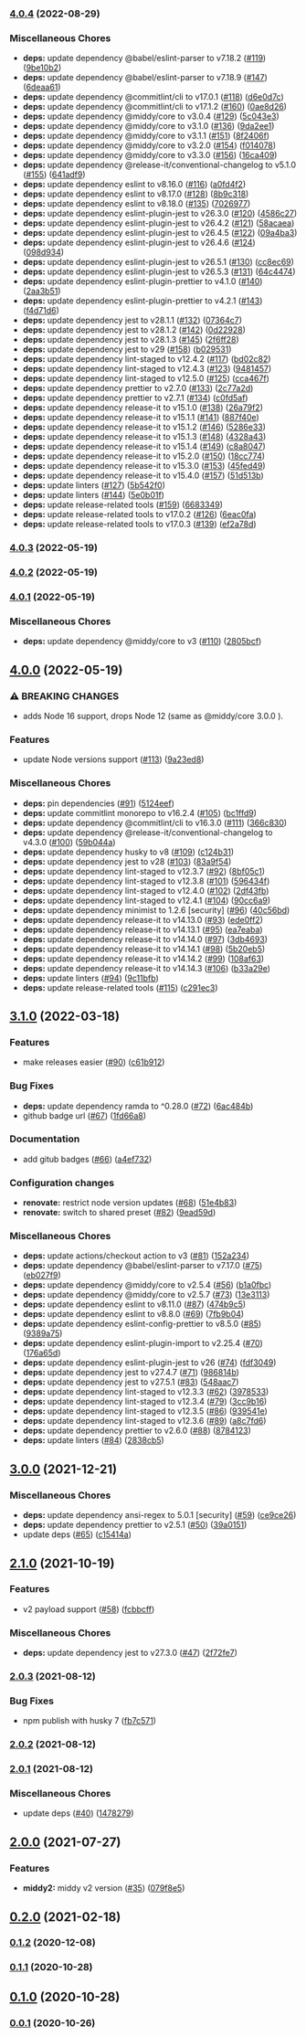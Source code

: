 

### [4.0.4](https://github.com/schibsted/middy-caching-headers/compare/v4.0.3...v4.0.4) (2022-08-29)


### Miscellaneous Chores

* **deps:** update dependency @babel/eslint-parser to v7.18.2 ([#119](https://github.com/schibsted/middy-caching-headers/issues/119)) ([9be10b2](https://github.com/schibsted/middy-caching-headers/commit/9be10b209e08d4386f225a5879b6bf98a94f5c2b))
* **deps:** update dependency @babel/eslint-parser to v7.18.9 ([#147](https://github.com/schibsted/middy-caching-headers/issues/147)) ([6deaa61](https://github.com/schibsted/middy-caching-headers/commit/6deaa613f0a6de05fd3c392aeb924d30c18fc8f9))
* **deps:** update dependency @commitlint/cli to v17.0.1 ([#118](https://github.com/schibsted/middy-caching-headers/issues/118)) ([d6e0d7c](https://github.com/schibsted/middy-caching-headers/commit/d6e0d7c36d3bee06e9a4031e668a11478334cb5b))
* **deps:** update dependency @commitlint/cli to v17.1.2 ([#160](https://github.com/schibsted/middy-caching-headers/issues/160)) ([0ae8d26](https://github.com/schibsted/middy-caching-headers/commit/0ae8d26104c8d0a788d1b7d757ba22354d33ccf5))
* **deps:** update dependency @middy/core to v3.0.4 ([#129](https://github.com/schibsted/middy-caching-headers/issues/129)) ([5c043e3](https://github.com/schibsted/middy-caching-headers/commit/5c043e335424f16404a5b6a4a1b4949aca8014ac))
* **deps:** update dependency @middy/core to v3.1.0 ([#136](https://github.com/schibsted/middy-caching-headers/issues/136)) ([9da2ee1](https://github.com/schibsted/middy-caching-headers/commit/9da2ee17198615eb4263e83c3d8659119ee017a3))
* **deps:** update dependency @middy/core to v3.1.1 ([#151](https://github.com/schibsted/middy-caching-headers/issues/151)) ([8f2406f](https://github.com/schibsted/middy-caching-headers/commit/8f2406f84ab735eb5e41aa2e916786b2d78c97ad))
* **deps:** update dependency @middy/core to v3.2.0 ([#154](https://github.com/schibsted/middy-caching-headers/issues/154)) ([f014078](https://github.com/schibsted/middy-caching-headers/commit/f0140784402bd96784192ce8e97a913f47c83d83))
* **deps:** update dependency @middy/core to v3.3.0 ([#156](https://github.com/schibsted/middy-caching-headers/issues/156)) ([16ca409](https://github.com/schibsted/middy-caching-headers/commit/16ca4096a0736b3e428830285d9bab7d0a67fa99))
* **deps:** update dependency @release-it/conventional-changelog to v5.1.0 ([#155](https://github.com/schibsted/middy-caching-headers/issues/155)) ([641adf9](https://github.com/schibsted/middy-caching-headers/commit/641adf999e15af0c8571f1aeda7eacbb6cb72ae3))
* **deps:** update dependency eslint to v8.16.0 ([#116](https://github.com/schibsted/middy-caching-headers/issues/116)) ([a0fd4f2](https://github.com/schibsted/middy-caching-headers/commit/a0fd4f23d7d95717ae21c234e9940f724380a701))
* **deps:** update dependency eslint to v8.17.0 ([#128](https://github.com/schibsted/middy-caching-headers/issues/128)) ([8b9c318](https://github.com/schibsted/middy-caching-headers/commit/8b9c3180941a3b4bea4b570545b34d27157c82cd))
* **deps:** update dependency eslint to v8.18.0 ([#135](https://github.com/schibsted/middy-caching-headers/issues/135)) ([7026977](https://github.com/schibsted/middy-caching-headers/commit/7026977cd3bd9611560b93a6ba9561f85af9b434))
* **deps:** update dependency eslint-plugin-jest to v26.3.0 ([#120](https://github.com/schibsted/middy-caching-headers/issues/120)) ([4586c27](https://github.com/schibsted/middy-caching-headers/commit/4586c27e4dabe6433d90f2f524fd1bcc458f6a07))
* **deps:** update dependency eslint-plugin-jest to v26.4.2 ([#121](https://github.com/schibsted/middy-caching-headers/issues/121)) ([58acaea](https://github.com/schibsted/middy-caching-headers/commit/58acaea65e303458b5016672095acd238887a3aa))
* **deps:** update dependency eslint-plugin-jest to v26.4.5 ([#122](https://github.com/schibsted/middy-caching-headers/issues/122)) ([09a4ba3](https://github.com/schibsted/middy-caching-headers/commit/09a4ba3ab46c2a45715e9a99e421e7237077bc62))
* **deps:** update dependency eslint-plugin-jest to v26.4.6 ([#124](https://github.com/schibsted/middy-caching-headers/issues/124)) ([098d934](https://github.com/schibsted/middy-caching-headers/commit/098d934cdb3dc4e12fc0efc0c75c1d0852118a76))
* **deps:** update dependency eslint-plugin-jest to v26.5.1 ([#130](https://github.com/schibsted/middy-caching-headers/issues/130)) ([cc8ec69](https://github.com/schibsted/middy-caching-headers/commit/cc8ec690da0e540bc93e05e1e93dedd1cdd3c222))
* **deps:** update dependency eslint-plugin-jest to v26.5.3 ([#131](https://github.com/schibsted/middy-caching-headers/issues/131)) ([64c4474](https://github.com/schibsted/middy-caching-headers/commit/64c4474a043484be4f894c2afd7bbf2ff4d5a876))
* **deps:** update dependency eslint-plugin-prettier to v4.1.0 ([#140](https://github.com/schibsted/middy-caching-headers/issues/140)) ([2aa3b51](https://github.com/schibsted/middy-caching-headers/commit/2aa3b51977f0338093f377fcc48383553d7344bd))
* **deps:** update dependency eslint-plugin-prettier to v4.2.1 ([#143](https://github.com/schibsted/middy-caching-headers/issues/143)) ([f4d71d6](https://github.com/schibsted/middy-caching-headers/commit/f4d71d6f1507794780076856bacac7d3b2e9efe6))
* **deps:** update dependency jest to v28.1.1 ([#132](https://github.com/schibsted/middy-caching-headers/issues/132)) ([07364c7](https://github.com/schibsted/middy-caching-headers/commit/07364c785bbd28391e048c87da5dbc3447db6b66))
* **deps:** update dependency jest to v28.1.2 ([#142](https://github.com/schibsted/middy-caching-headers/issues/142)) ([0d22928](https://github.com/schibsted/middy-caching-headers/commit/0d22928ca272173dd4c6a956f186324a561b45b4))
* **deps:** update dependency jest to v28.1.3 ([#145](https://github.com/schibsted/middy-caching-headers/issues/145)) ([2f6ff28](https://github.com/schibsted/middy-caching-headers/commit/2f6ff28f0b5ac91ae670aed09c0abc10d8e32f4c))
* **deps:** update dependency jest to v29 ([#158](https://github.com/schibsted/middy-caching-headers/issues/158)) ([b029531](https://github.com/schibsted/middy-caching-headers/commit/b0295310fb31c3f569785e32eee767f4f2292417))
* **deps:** update dependency lint-staged to v12.4.2 ([#117](https://github.com/schibsted/middy-caching-headers/issues/117)) ([bd02c82](https://github.com/schibsted/middy-caching-headers/commit/bd02c8231d35c44a0c73e1a990f6fe5c2a0ff0f8))
* **deps:** update dependency lint-staged to v12.4.3 ([#123](https://github.com/schibsted/middy-caching-headers/issues/123)) ([9481457](https://github.com/schibsted/middy-caching-headers/commit/948145732fa62a550293bb9db68d4f7c01f05ab8))
* **deps:** update dependency lint-staged to v12.5.0 ([#125](https://github.com/schibsted/middy-caching-headers/issues/125)) ([cca467f](https://github.com/schibsted/middy-caching-headers/commit/cca467f251b3d43ecb3b61386589df4cea176777))
* **deps:** update dependency prettier to v2.7.0 ([#133](https://github.com/schibsted/middy-caching-headers/issues/133)) ([2c77a2d](https://github.com/schibsted/middy-caching-headers/commit/2c77a2d6d3724efb69fe9f6f328e2131a9f3c3d7))
* **deps:** update dependency prettier to v2.7.1 ([#134](https://github.com/schibsted/middy-caching-headers/issues/134)) ([c0fd5af](https://github.com/schibsted/middy-caching-headers/commit/c0fd5afc00d64ed992a82ff3ff3c9f969957e8b6))
* **deps:** update dependency release-it to v15.1.0 ([#138](https://github.com/schibsted/middy-caching-headers/issues/138)) ([26a79f2](https://github.com/schibsted/middy-caching-headers/commit/26a79f25cc5be9e8dcce9469125708254d95cf22))
* **deps:** update dependency release-it to v15.1.1 ([#141](https://github.com/schibsted/middy-caching-headers/issues/141)) ([887f40e](https://github.com/schibsted/middy-caching-headers/commit/887f40ea4ddabadca28713a5b97ac5f078538338))
* **deps:** update dependency release-it to v15.1.2 ([#146](https://github.com/schibsted/middy-caching-headers/issues/146)) ([5286e33](https://github.com/schibsted/middy-caching-headers/commit/5286e33322cd9a7fd67683b4cd2d88a934573001))
* **deps:** update dependency release-it to v15.1.3 ([#148](https://github.com/schibsted/middy-caching-headers/issues/148)) ([4328a43](https://github.com/schibsted/middy-caching-headers/commit/4328a430e51407b41d3f1c62fbd44e7b283888c0))
* **deps:** update dependency release-it to v15.1.4 ([#149](https://github.com/schibsted/middy-caching-headers/issues/149)) ([c8a8047](https://github.com/schibsted/middy-caching-headers/commit/c8a80474144027559f0e0ff46782edfd9cdd0726))
* **deps:** update dependency release-it to v15.2.0 ([#150](https://github.com/schibsted/middy-caching-headers/issues/150)) ([18cc774](https://github.com/schibsted/middy-caching-headers/commit/18cc774bf52ccfa7bb8ba869b8b72f52723ce781))
* **deps:** update dependency release-it to v15.3.0 ([#153](https://github.com/schibsted/middy-caching-headers/issues/153)) ([45fed49](https://github.com/schibsted/middy-caching-headers/commit/45fed49e4689e7360603c833fb03b6222f8bf22f))
* **deps:** update dependency release-it to v15.4.0 ([#157](https://github.com/schibsted/middy-caching-headers/issues/157)) ([51d513b](https://github.com/schibsted/middy-caching-headers/commit/51d513b7f0ab5e65d14a04fd0c8f7ba0630b265d))
* **deps:** update linters ([#127](https://github.com/schibsted/middy-caching-headers/issues/127)) ([5b542f0](https://github.com/schibsted/middy-caching-headers/commit/5b542f050d3ca8b564b65654aae2e1ecbda0e97c))
* **deps:** update linters ([#144](https://github.com/schibsted/middy-caching-headers/issues/144)) ([5e0b01f](https://github.com/schibsted/middy-caching-headers/commit/5e0b01f88970005ea5153c54d7f415a342e6684f))
* **deps:** update release-related tools ([#159](https://github.com/schibsted/middy-caching-headers/issues/159)) ([6683349](https://github.com/schibsted/middy-caching-headers/commit/668334943a7ff66a0b8989981a3ff080caa7e049))
* **deps:** update release-related tools to v17.0.2 ([#126](https://github.com/schibsted/middy-caching-headers/issues/126)) ([6eac0fa](https://github.com/schibsted/middy-caching-headers/commit/6eac0fa761db7ec6c2637b30657bee88cf0af76c))
* **deps:** update release-related tools to v17.0.3 ([#139](https://github.com/schibsted/middy-caching-headers/issues/139)) ([ef2a78d](https://github.com/schibsted/middy-caching-headers/commit/ef2a78d10e6138d36c6239bfb8261621e76f88b1))

### [4.0.3](https://github.com/schibsted/middy-caching-headers/compare/v4.0.2...v4.0.3) (2022-05-19)

### [4.0.2](https://github.com/schibsted/middy-caching-headers/compare/v4.0.1...v4.0.2) (2022-05-19)

### [4.0.1](https://github.com/schibsted/middy-caching-headers/compare/v4.0.0...v4.0.1) (2022-05-19)


### Miscellaneous Chores

* **deps:** update dependency @middy/core to v3 ([#110](https://github.com/schibsted/middy-caching-headers/issues/110)) ([2805bcf](https://github.com/schibsted/middy-caching-headers/commit/2805bcfc90bd9013c01f80fbd97e98c1d052a00d))

## [4.0.0](https://github.com/schibsted/middy-caching-headers/compare/v3.1.0...v4.0.0) (2022-05-19)


### ⚠ BREAKING CHANGES

* adds Node 16 support, drops Node 12 (same as @middy/core 3.0.0 ).

### Features

* update Node versions support ([#113](https://github.com/schibsted/middy-caching-headers/issues/113)) ([9a23ed8](https://github.com/schibsted/middy-caching-headers/commit/9a23ed8f2d0acb9c39125c910206a92c9a875ff2))


### Miscellaneous Chores

* **deps:** pin dependencies ([#91](https://github.com/schibsted/middy-caching-headers/issues/91)) ([5124eef](https://github.com/schibsted/middy-caching-headers/commit/5124eefc935a52986fee96fed0a4d6ac1fa0b678))
* **deps:** update commitlint monorepo to v16.2.4 ([#105](https://github.com/schibsted/middy-caching-headers/issues/105)) ([bc1ffd9](https://github.com/schibsted/middy-caching-headers/commit/bc1ffd9ada4595f4c3053d3ccd53bee48ed00a90))
* **deps:** update dependency @commitlint/cli to v16.3.0 ([#111](https://github.com/schibsted/middy-caching-headers/issues/111)) ([366c830](https://github.com/schibsted/middy-caching-headers/commit/366c8302bf88f4d810c7c66b0cb87ce585076cc4))
* **deps:** update dependency @release-it/conventional-changelog to v4.3.0 ([#100](https://github.com/schibsted/middy-caching-headers/issues/100)) ([59b044a](https://github.com/schibsted/middy-caching-headers/commit/59b044a8bfc57f291e999f5d88ef1cfd75874fef))
* **deps:** update dependency husky to v8 ([#109](https://github.com/schibsted/middy-caching-headers/issues/109)) ([c124b31](https://github.com/schibsted/middy-caching-headers/commit/c124b31b373734243b7fbee8401a89b4612867b4))
* **deps:** update dependency jest to v28 ([#103](https://github.com/schibsted/middy-caching-headers/issues/103)) ([83a9f54](https://github.com/schibsted/middy-caching-headers/commit/83a9f54c760f8796a976eb9dc1a383d471a7015c))
* **deps:** update dependency lint-staged to v12.3.7 ([#92](https://github.com/schibsted/middy-caching-headers/issues/92)) ([8bf05c1](https://github.com/schibsted/middy-caching-headers/commit/8bf05c15a1a4d2f370181844c6db5e8d1367b0ca))
* **deps:** update dependency lint-staged to v12.3.8 ([#101](https://github.com/schibsted/middy-caching-headers/issues/101)) ([596434f](https://github.com/schibsted/middy-caching-headers/commit/596434fc32660d6dd2cc25dae982b5350c9cc163))
* **deps:** update dependency lint-staged to v12.4.0 ([#102](https://github.com/schibsted/middy-caching-headers/issues/102)) ([2df43fb](https://github.com/schibsted/middy-caching-headers/commit/2df43fbb39e8666e1b3ee95cc16ef18984913572))
* **deps:** update dependency lint-staged to v12.4.1 ([#104](https://github.com/schibsted/middy-caching-headers/issues/104)) ([90cc6a9](https://github.com/schibsted/middy-caching-headers/commit/90cc6a939af7e90b805896b3d9608704b85ea008))
* **deps:** update dependency minimist to 1.2.6 [security] ([#96](https://github.com/schibsted/middy-caching-headers/issues/96)) ([40c56bd](https://github.com/schibsted/middy-caching-headers/commit/40c56bd63eaeec56752b780d8aac5fff41fd0f54))
* **deps:** update dependency release-it to v14.13.0 ([#93](https://github.com/schibsted/middy-caching-headers/issues/93)) ([ede0ff2](https://github.com/schibsted/middy-caching-headers/commit/ede0ff27ede8deb6e7ace7cd0109cd45918617fb))
* **deps:** update dependency release-it to v14.13.1 ([#95](https://github.com/schibsted/middy-caching-headers/issues/95)) ([ea7eaba](https://github.com/schibsted/middy-caching-headers/commit/ea7eaba1571275884aa64ffe4062f07e07bbeb2b))
* **deps:** update dependency release-it to v14.14.0 ([#97](https://github.com/schibsted/middy-caching-headers/issues/97)) ([3db4693](https://github.com/schibsted/middy-caching-headers/commit/3db4693e7f360d272fb3b43ed700632d7bf60ebe))
* **deps:** update dependency release-it to v14.14.1 ([#98](https://github.com/schibsted/middy-caching-headers/issues/98)) ([5b20eb5](https://github.com/schibsted/middy-caching-headers/commit/5b20eb522080b6cc4b0f2981a6a863d285e65178))
* **deps:** update dependency release-it to v14.14.2 ([#99](https://github.com/schibsted/middy-caching-headers/issues/99)) ([108af63](https://github.com/schibsted/middy-caching-headers/commit/108af63a7774a607c04efd537436cac22c312f4e))
* **deps:** update dependency release-it to v14.14.3 ([#106](https://github.com/schibsted/middy-caching-headers/issues/106)) ([b33a29e](https://github.com/schibsted/middy-caching-headers/commit/b33a29e0af6ea043d5d6ce168e28b226b8fef2df))
* **deps:** update linters ([#94](https://github.com/schibsted/middy-caching-headers/issues/94)) ([9c11bfb](https://github.com/schibsted/middy-caching-headers/commit/9c11bfb00893ce87643f3c5ec4b2c910165a4cc2))
* **deps:** update release-related tools ([#115](https://github.com/schibsted/middy-caching-headers/issues/115)) ([c291ec3](https://github.com/schibsted/middy-caching-headers/commit/c291ec3076447495c85f36a3d4ad6cbcf945cfb7))

## [3.1.0](https://github.com/schibsted/middy-caching-headers/compare/v3.0.0...v3.1.0) (2022-03-18)


### Features

* make releases easier ([#90](https://github.com/schibsted/middy-caching-headers/issues/90)) ([c61b912](https://github.com/schibsted/middy-caching-headers/commit/c61b912aeaf1ae05568a8ff8eceedfb6d2f72d05))


### Bug Fixes

* **deps:** update dependency ramda to ^0.28.0 ([#72](https://github.com/schibsted/middy-caching-headers/issues/72)) ([6ac484b](https://github.com/schibsted/middy-caching-headers/commit/6ac484b1620fc5bd1df3aedcc2654cfd0a513397))
* github badge url ([#67](https://github.com/schibsted/middy-caching-headers/issues/67)) ([1fd66a8](https://github.com/schibsted/middy-caching-headers/commit/1fd66a8ac794cd75b0e5ece3797c57bfa892cc04))


### Documentation

* add gitub badges ([#66](https://github.com/schibsted/middy-caching-headers/issues/66)) ([a4ef732](https://github.com/schibsted/middy-caching-headers/commit/a4ef73290f2f9b86dbbab51ffcd4e2cce066e601))


### Configuration changes

* **renovate:** restrict node version updates ([#68](https://github.com/schibsted/middy-caching-headers/issues/68)) ([51e4b83](https://github.com/schibsted/middy-caching-headers/commit/51e4b835d0a5582f857f13b63e4468cfa54e97af))
* **renovate:** switch to shared preset ([#82](https://github.com/schibsted/middy-caching-headers/issues/82)) ([9ead59d](https://github.com/schibsted/middy-caching-headers/commit/9ead59da7184012ef79cb59c67e6e9b85d8c2dce))


### Miscellaneous Chores

* **deps:** update actions/checkout action to v3 ([#81](https://github.com/schibsted/middy-caching-headers/issues/81)) ([152a234](https://github.com/schibsted/middy-caching-headers/commit/152a2341f57195635a734e68d2536f7e69fcef72))
* **deps:** update dependency @babel/eslint-parser to v7.17.0 ([#75](https://github.com/schibsted/middy-caching-headers/issues/75)) ([eb027f9](https://github.com/schibsted/middy-caching-headers/commit/eb027f99e9a8e8c236e5b2be16db124517109c74))
* **deps:** update dependency @middy/core to v2.5.4 ([#56](https://github.com/schibsted/middy-caching-headers/issues/56)) ([b1a0fbc](https://github.com/schibsted/middy-caching-headers/commit/b1a0fbc0c8009ce791d74f063f061a94818b3afd))
* **deps:** update dependency @middy/core to v2.5.7 ([#73](https://github.com/schibsted/middy-caching-headers/issues/73)) ([13e3113](https://github.com/schibsted/middy-caching-headers/commit/13e31133a5ed13ccd8bb4e2c7c094dda2e6a87fe))
* **deps:** update dependency eslint to v8.11.0 ([#87](https://github.com/schibsted/middy-caching-headers/issues/87)) ([474b9c5](https://github.com/schibsted/middy-caching-headers/commit/474b9c5e899c02a7519777ec8ecbcb424ff3459b))
* **deps:** update dependency eslint to v8.8.0 ([#69](https://github.com/schibsted/middy-caching-headers/issues/69)) ([7fb9b04](https://github.com/schibsted/middy-caching-headers/commit/7fb9b04f6aec451ffea45c15140151d90fa66d8c))
* **deps:** update dependency eslint-config-prettier to v8.5.0 ([#85](https://github.com/schibsted/middy-caching-headers/issues/85)) ([9389a75](https://github.com/schibsted/middy-caching-headers/commit/9389a75070df9e4066a021738712dd8a4e7abda2))
* **deps:** update dependency eslint-plugin-import to v2.25.4 ([#70](https://github.com/schibsted/middy-caching-headers/issues/70)) ([176a65d](https://github.com/schibsted/middy-caching-headers/commit/176a65d9615392416a838bdbe026dcd8286efa4d))
* **deps:** update dependency eslint-plugin-jest to v26 ([#74](https://github.com/schibsted/middy-caching-headers/issues/74)) ([fdf3049](https://github.com/schibsted/middy-caching-headers/commit/fdf304984d430e7a750989b1876e93ab9764abe8))
* **deps:** update dependency jest to v27.4.7 ([#71](https://github.com/schibsted/middy-caching-headers/issues/71)) ([986814b](https://github.com/schibsted/middy-caching-headers/commit/986814b4d7bf2f5b0b38bc8d179fa4b8f2810d69))
* **deps:** update dependency jest to v27.5.1 ([#83](https://github.com/schibsted/middy-caching-headers/issues/83)) ([548aac7](https://github.com/schibsted/middy-caching-headers/commit/548aac74fdabd3f02697a7064672495d0fb8eac0))
* **deps:** update dependency lint-staged to v12.3.3 ([#62](https://github.com/schibsted/middy-caching-headers/issues/62)) ([3978533](https://github.com/schibsted/middy-caching-headers/commit/39785336bc462dd86bd937c6f57b39227945e4a9))
* **deps:** update dependency lint-staged to v12.3.4 ([#79](https://github.com/schibsted/middy-caching-headers/issues/79)) ([3cc9b16](https://github.com/schibsted/middy-caching-headers/commit/3cc9b167e429da9ae79d98684b3d28264629a916))
* **deps:** update dependency lint-staged to v12.3.5 ([#86](https://github.com/schibsted/middy-caching-headers/issues/86)) ([939541e](https://github.com/schibsted/middy-caching-headers/commit/939541e1f0d5fb711487a8d3f2a2f9cc3305cca6))
* **deps:** update dependency lint-staged to v12.3.6 ([#89](https://github.com/schibsted/middy-caching-headers/issues/89)) ([a8c7fd6](https://github.com/schibsted/middy-caching-headers/commit/a8c7fd66e71dcb5229d9b1d9ee78b4e49d50b493))
* **deps:** update dependency prettier to v2.6.0 ([#88](https://github.com/schibsted/middy-caching-headers/issues/88)) ([8784123](https://github.com/schibsted/middy-caching-headers/commit/87841233c6a7ac682dd0704aab684cc9312f91f2))
* **deps:** update linters ([#84](https://github.com/schibsted/middy-caching-headers/issues/84)) ([2838cb5](https://github.com/schibsted/middy-caching-headers/commit/2838cb5cf2a24284ea33dc7f77293c1c883d14ae))

## [3.0.0](https://github.com/schibsted/middy-caching-headers/compare/v3.0.0...v3.1.0) (2021-12-21)


### Miscellaneous Chores

* **deps:** update dependency ansi-regex to 5.0.1 [security] ([#59](https://github.com/schibsted/middy-caching-headers/issues/59)) ([ce9ce26](https://github.com/schibsted/middy-caching-headers/commit/ce9ce266b724aceeb5749d5d3c4c0bbf9fbbb246))
* **deps:** update dependency prettier to v2.5.1 ([#50](https://github.com/schibsted/middy-caching-headers/issues/50)) ([39a0151](https://github.com/schibsted/middy-caching-headers/commit/39a01512f88e8b48f31b1b02301d80f1c5b95167))
* update deps ([#65](https://github.com/schibsted/middy-caching-headers/issues/65)) ([c15414a](https://github.com/schibsted/middy-caching-headers/commit/c15414a9bad0cc23c9740e9a9c43d1ed1eecf41d))

## [2.1.0](https://github.com/schibsted/middy-caching-headers/compare/v3.0.0...v3.1.0) (2021-10-19)


### Features

* v2 payload support ([#58](https://github.com/schibsted/middy-caching-headers/issues/58)) ([fcbbcff](https://github.com/schibsted/middy-caching-headers/commit/fcbbcff9ade4eae67794b745064246ca1ca7a3f1))


### Miscellaneous Chores

* **deps:** update dependency jest to v27.3.0 ([#47](https://github.com/schibsted/middy-caching-headers/issues/47)) ([2f72fe7](https://github.com/schibsted/middy-caching-headers/commit/2f72fe709ac467aac4e183f39c71e9a1ac6e2c54))

### [2.0.3](https://github.com/schibsted/middy-caching-headers/compare/v3.0.0...v3.1.0) (2021-08-12)


### Bug Fixes

* npm publish with husky 7 ([fb7c571](https://github.com/schibsted/middy-caching-headers/commit/fb7c571fe5507ad44a48d8965e42fac175d41574))

### [2.0.2](https://github.com/schibsted/middy-caching-headers/compare/v3.0.0...v3.1.0) (2021-08-12)

### [2.0.1](https://github.com/schibsted/middy-caching-headers/compare/v3.0.0...v3.1.0) (2021-08-12)


### Miscellaneous Chores

* update deps ([#40](https://github.com/schibsted/middy-caching-headers/issues/40)) ([1478279](https://github.com/schibsted/middy-caching-headers/commit/147827991fea5cf1f43e47603e4099b22f5fc320))

## [2.0.0](https://github.com/schibsted/middy-caching-headers/compare/v3.0.0...v3.1.0) (2021-07-27)


### Features

* **middy2:** middy v2 version ([#35](https://github.com/schibsted/middy-caching-headers/issues/35)) ([079f8e5](https://github.com/schibsted/middy-caching-headers/commit/079f8e5fbc70e71c2e95731f97bda7f29bab7af6))

## [0.2.0](https://github.com/schibsted/middy-caching-headers/compare/v3.0.0...v3.1.0) (2021-02-18)

### [0.1.2](https://github.com/schibsted/middy-caching-headers/compare/v3.0.0...v3.1.0) (2020-12-08)

### [0.1.1](https://github.com/schibsted/middy-caching-headers/compare/v3.0.0...v3.1.0) (2020-10-28)

## [0.1.0](https://github.com/schibsted/middy-caching-headers/compare/v3.0.0...v3.1.0) (2020-10-28)

### [0.0.1](https://github.com/schibsted/middy-caching-headers/compare/v3.0.0...v3.1.0) (2020-10-26)